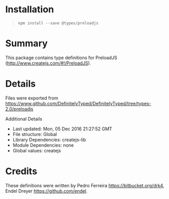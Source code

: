 # Installation
> `npm install --save @types/preloadjs`

# Summary
This package contains type definitions for PreloadJS (http://www.createjs.com/#!/PreloadJS).

# Details
Files were exported from https://www.github.com/DefinitelyTyped/DefinitelyTyped/tree/types-2.0/preloadjs

Additional Details
 * Last updated: Mon, 05 Dec 2016 21:27:52 GMT
 * File structure: Global
 * Library Dependencies: createjs-lib
 * Module Dependencies: none
 * Global values: createjs

# Credits
These definitions were written by Pedro Ferreira <https://bitbucket.org/drk4>, Endel Dreyer <https://github.com/endel>.
